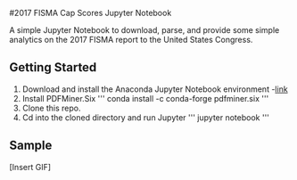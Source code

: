 #2017 FISMA Cap Scores Jupyter Notebook

A simple Jupyter Notebook to download, parse, and provide some simple analytics on the 2017 FISMA report to the United States Congress.

## Getting Started

1. Download and install the Anaconda Jupyter Notebook environment -[link](https://www.continuum.io/downloads)
2. Install PDFMiner.Six
'''
conda install -c conda-forge pdfminer.six
'''
3. Clone this repo.
4. Cd into the cloned directory and run Jupyter
'''
jupyter notebook
'''

## Sample

[Insert GIF]
